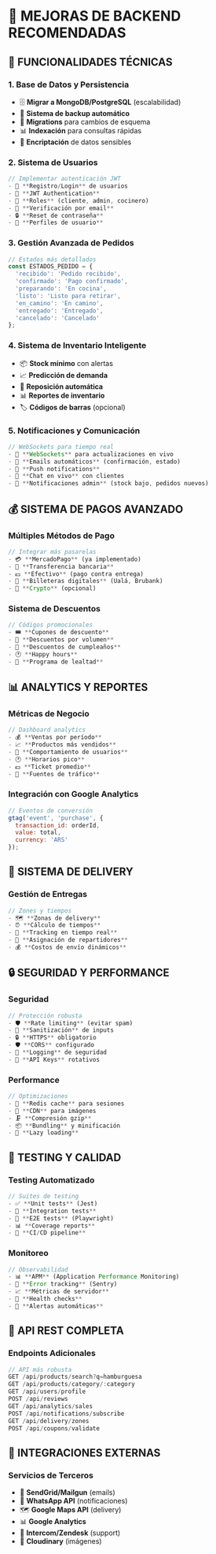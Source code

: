 # 🚀 MEJORAS DE BACKEND RECOMENDADAS

## 🔧 **FUNCIONALIDADES TÉCNICAS**

### **1. Base de Datos y Persistencia**
- 🗄️ **Migrar a MongoDB/PostgreSQL** (escalabilidad)
- 💾 **Sistema de backup automático**
- 🔄 **Migrations** para cambios de esquema
- 📊 **Indexación** para consultas rápidas
- 🔐 **Encriptación** de datos sensibles

### **2. Sistema de Usuarios**
```javascript
// Implementar autenticación JWT
- 👤 **Registro/Login** de usuarios
- 🔑 **JWT Authentication**
- 👥 **Roles** (cliente, admin, cocinero)
- 📧 **Verificación por email**
- 🔒 **Reset de contraseña**
- 👤 **Perfiles de usuario**
```

### **3. Gestión Avanzada de Pedidos**
```javascript
// Estados más detallados
const ESTADOS_PEDIDO = {
  'recibido': 'Pedido recibido',
  'confirmado': 'Pago confirmado',
  'preparando': 'En cocina',
  'listo': 'Listo para retirar',
  'en_camino': 'En camino',
  'entregado': 'Entregado',
  'cancelado': 'Cancelado'
};
```

### **4. Sistema de Inventario Inteligente**
- 📦 **Stock mínimo** con alertas
- 📈 **Predicción de demanda**
- 🔄 **Reposición automática**
- 📊 **Reportes de inventario**
- 🏷️ **Códigos de barras** (opcional)

### **5. Notificaciones y Comunicación**
```javascript
// WebSockets para tiempo real
- 📡 **WebSockets** para actualizaciones en vivo
- 📧 **Emails automáticos** (confirmación, estado)
- 📱 **Push notifications** 
- 💬 **Chat en vivo** con clientes
- 🔔 **Notificaciones admin** (stock bajo, pedidos nuevos)
```

## 💰 **SISTEMA DE PAGOS AVANZADO**

### **Múltiples Métodos de Pago**
```javascript
// Integrar más pasarelas
- 💳 **MercadoPago** (ya implementado)
- 🏦 **Transferencia bancaria**
- 💵 **Efectivo** (pago contra entrega)
- 🔗 **Billeteras digitales** (Ualá, Brubank)
- 💎 **Crypto** (opcional)
```

### **Sistema de Descuentos**
```javascript
// Códigos promocionales
- 🎟️ **Cupones de descuento**
- 👥 **Descuentos por volumen**
- 🎂 **Descuentos de cumpleaños**
- 🕐 **Happy hours**
- 🔄 **Programa de lealtad**
```

## 📊 **ANALYTICS Y REPORTES**

### **Métricas de Negocio**
```javascript
// Dashboard analytics
- 💰 **Ventas por período**
- 📈 **Productos más vendidos**
- 👥 **Comportamiento de usuarios**
- 🕐 **Horarios pico**
- 💵 **Ticket promedio**
- 📱 **Fuentes de tráfico**
```

### **Integración con Google Analytics**
```javascript
// Eventos de conversión
gtag('event', 'purchase', {
  transaction_id: orderId,
  value: total,
  currency: 'ARS'
});
```

## 🚚 **SISTEMA DE DELIVERY**

### **Gestión de Entregas**
```javascript
// Zones y tiempos
- 🗺️ **Zonas de delivery**
- ⏰ **Cálculo de tiempos**
- 📍 **Tracking en tiempo real**
- 🚗 **Asignación de repartidores**
- 💰 **Costos de envío dinámicos**
```

## 🔒 **SEGURIDAD Y PERFORMANCE**

### **Seguridad**
```javascript
// Protección robusta
- 🛡️ **Rate limiting** (evitar spam)
- 🔐 **Sanitización** de inputs
- 🔒 **HTTPS** obligatorio
- 🛡️ **CORS** configurado
- 📝 **Logging** de seguridad
- 🔑 **API Keys** rotativos
```

### **Performance**
```javascript
// Optimizaciones
- 💾 **Redis cache** para sesiones
- 📸 **CDN** para imágenes
- 🗜️ **Compresión gzip**
- 📦 **Bundling** y minificación
- 🚀 **Lazy loading**
```

## 🧪 **TESTING Y CALIDAD**

### **Testing Automatizado**
```javascript
// Suites de testing
- ✅ **Unit tests** (Jest)
- 🔄 **Integration tests**
- 🧪 **E2E tests** (Playwright)
- 📊 **Coverage reports**
- 🤖 **CI/CD pipeline**
```

### **Monitoreo**
```javascript
// Observabilidad
- 📊 **APM** (Application Performance Monitoring)
- 🚨 **Error tracking** (Sentry)
- 📈 **Métricas de servidor**
- 📱 **Health checks**
- 🔔 **Alertas automáticas**
```

## 📱 **API REST COMPLETA**

### **Endpoints Adicionales**
```javascript
// API más robusta
GET /api/products/search?q=hamburguesa
GET /api/products/category/:category
GET /api/users/profile
POST /api/reviews
GET /api/analytics/sales
POST /api/notifications/subscribe
GET /api/delivery/zones
POST /api/coupons/validate
```

## 🔌 **INTEGRACIONES EXTERNAS**

### **Servicios de Terceros**
- 📧 **SendGrid/Mailgun** (emails)
- 📱 **WhatsApp API** (notificaciones)
- 🗺️ **Google Maps API** (delivery)
- 📊 **Google Analytics**
- 💬 **Intercom/Zendesk** (support)
- 📸 **Cloudinary** (imágenes)